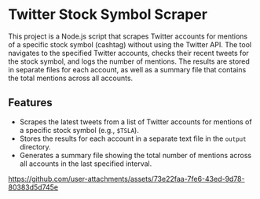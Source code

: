 # Twitter Stock Symbol Scraper

This project is a Node.js script that scrapes Twitter accounts for mentions of a specific stock symbol (cashtag) without using the Twitter API.
The tool navigates to the specified Twitter accounts, checks their recent tweets for the stock symbol, and logs the number of mentions. The results are stored in separate files for each account,
as well as a summary file that contains the total mentions across all accounts.

## Features

- Scrapes the latest tweets from a list of Twitter accounts for mentions of a specific stock symbol (e.g., `$TSLA`).
- Stores the results for each account in a separate text file in the `output` directory.
- Generates a summary file showing the total number of mentions across all accounts in the last specified interval.



https://github.com/user-attachments/assets/73e22faa-7fe6-43ed-9d78-80383d5d745e

